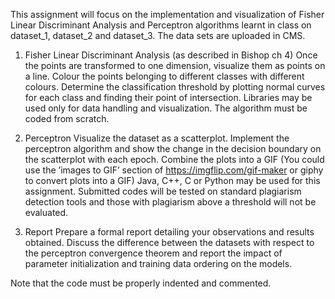 This assignment will focus on the implementation and visualization of Fisher Linear Discriminant Analysis and Perceptron algorithms learnt in class on dataset_1, dataset_2 and dataset_3. The data sets are uploaded in CMS.

1. Fisher Linear Discriminant Analysis (as described in Bishop ch 4)
   Once the points are transformed to one dimension, visualize them as points on a line.
   Colour the points belonging to different classes with different colours.
   Determine the classification threshold by plotting normal curves for each class and finding their point of intersection.
   Libraries may be used only for data handling and visualization. The algorithm must be coded from scratch.

2. Perceptron
   Visualize the dataset as a scatterplot.
   Implement the perceptron algorithm and show the change in the decision boundary on the scatterplot with each epoch.
   Combine the plots into a GIF (You could use the ’images to GIF’ section of https://imgflip.com/gif-maker or giphy to convert plots into a GIF)
   Java, C++, C or Python may be used for this assignment.
   Submitted codes will be tested on standard plagiarism detection tools and those with plagiarism above a threshold will not be evaluated.

3. Report
   Prepare a formal report detailing your observations and results obtained.
   Discuss the difference between the datasets with respect to the perceptron convergence theorem and report the impact of parameter initialization and training data ordering on the models.

Note that the code must be properly indented and commented.
